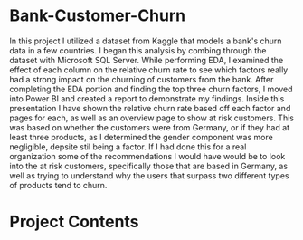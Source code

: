 # Bank-Customer-Churn

In this project I utilized a dataset from Kaggle that models a bank's churn data in a few countries. I began this analysis by combing through the dataset with Microsoft SQL Server.
While performing EDA, I examined the effect of each column on the relative churn rate to see which factors really had a strong impact on the churning of customers from the bank.
After completing the EDA portion and finding the top three churn factors, I moved into Power BI and created a report to demonstrate my findings. Inside this presentation I have 
shown the relative churn rate based off each factor and pages for each, as well as an overview page to show at risk customers. This was based on whether the customers were from Germany,
or if they had at least three products, as I determined the gender component was more negligible, depsite stil being a factor. If I had done this for a real organization some of the
recommendations I would have would be to look into the at risk customers, specifically those that are based in Germany, as well as trying to understand why the users that surpass
two different types of products tend to churn.


# Project Contents

